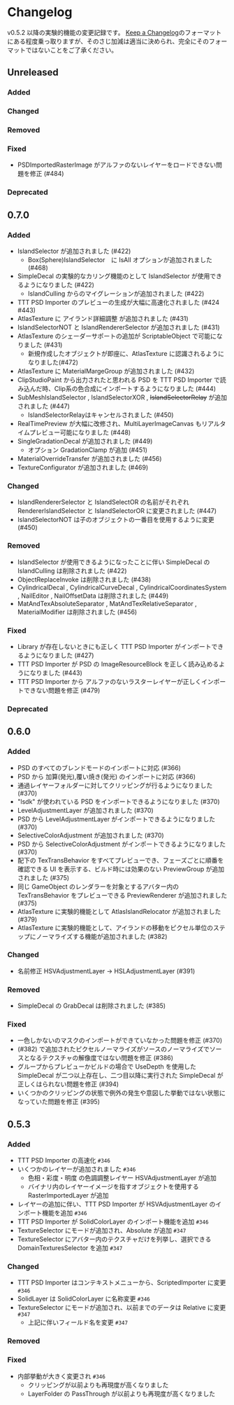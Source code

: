 # Changelog

v0.5.2 以降の実験的機能の変更記録です。
[Keep a Changelog](https://keepachangelog.com/en/1.0.0/)のフォーマットにある程度乗っ取りますが、そのさじ加減は適当に決められ、完全にそのフォーマットではないことをご了承ください。

## Unreleased

### Added

### Changed

### Removed

### Fixed

- PSDImportedRasterImage がアルファのないレイヤーをロードできない問題を修正 (#484)

### Deprecated

## 0.7.0

### Added

- IslandSelector が追加されました (#422)
  - Box(Sphere)IslandSelector　に IsAll オプションが追加されました (#468)
- SimpleDecal の実験的なカリング機能のとして IslandSelector が使用できるようになりました (#422)
  - IslandCulling からのマイグレーションが追加されました (#422)
- TTT PSD Importer のプレビューの生成が大幅に高速化されました (#424 #443)
- AtlasTexture に アイランド詳細調整 が追加されました (#431)
- IslandSelectorNOT と IslandRendererSelector が追加されました (#431)
- AtlasTexture のシェーダーサポートの追加が ScriptableObject で可能になりました (#431)
  - 新規作成したオブジェクトが即座に、AtlasTexture に認識されるようになりました(#472)
- AtlasTexture に MaterialMargeGroup が追加されました (#432)
- ClipStudioPaint から出力されたと思われる PSD を TTT PSD Importer で読み込んだ時、Clip系の色合成にインポートするようになりました (#444)
- SubMeshIslandSelector , IslandSelectorXOR , ~~IslandSelectorRelay~~ が追加されました (#447)
  - IslandSelectorRelayはキャンセルされました (#450)
- RealTimePreview が大幅に改修され、MultiLayerImageCanvas もリアルタイムプレビュー可能になりました (#448)
- SingleGradationDecal が追加されました (#449)
  - オプション GradationClamp が追加 (#451)
- MaterialOverrideTransfer が追加されました (#456)
- TextureConfigurator が追加されました (#469)

### Changed

- IslandRendererSelector と IslandSelectOR の名前がそれぞれ RendererIslandSelector と IslandSelectorOR に変更されました (#447)
- IslandSelectorNOT は子のオブジェクトの一番目を使用するように変更 (#450)

### Removed

- IslandSelector が使用できるようになったことに伴い SimpleDecal の IslandCulling は削除されました (#422)
- ObjectReplaceInvoke は削除されました (#438)
- CylindricalDecal , CylindricalCurveDecal , CylindricalCoordinatesSystem , NailEditor , NailOffsetData は削除されました (#449)
- MatAndTexAbsoluteSeparator , MatAndTexRelativeSeparator , MaterialModifier は削除されました (#456)

### Fixed

- Library が存在しないときにも正しく TTT PSD Importer がインポートできるようになりました (#427)
- TTT PSD Importer が PSD の ImageResourceBlock を正しく読み込めるようになりました (#443)
- TTT PSD Importer から アルファのないラスターレイヤーが正しくインポートできない問題を修正 (#479)

### Deprecated

## 0.6.0

### Added

- PSD のすべてのブレンドモードのインポートに対応 (#366)
- PSD から 加算(発光),覆い焼き(発光) のインポートに対応 (#366)
- 通過レイヤーフォルダーに対してクリッピングが行るようになりました (#370)
- "lsdk" が使われている PSD をインポートできるようになりました (#370)
- LevelAdjustmentLayer が追加されました (#370)
- PSD から LevelAdjustmentLayer がインポートできるようになりました (#370)
- SelectiveColorAdjustment が追加されました (#370)
- PSD から SelectiveColorAdjustment がインポートできるようになりました (#370)
- 配下の TexTransBehavior をすべてプレビューでき、フェーズごとに順番を確認できる UI を表示する、ビルド時には効果のない PreviewGroup が追加されました (#375)
- 同じ GameObject のレンダラーを対象とするアバター内の TexTransBehavior をプレビューできる PreviewRenderer が追加されました (#375)
- AtlasTexture に実験的機能として AtlasIslandRelocator が追加されました (#379)
- AtlasTexture に実験的機能として、アイランドの移動をピクセル単位のステップにノーマライズする機能が追加されました (#382)

### Changed

- 名前修正 HSVAdjustmentLayer -> HSLAdjustmentLayer (#391)

### Removed

- SimpleDecal の GrabDecal は削除されました (#385)

### Fixed

- 一色しかないのマスクのインポートができていなかった問題を修正 (#370)
- (#382) で追加されたピクセルノーマライズがソースのノーマライズでソースとなるテクスチャの解像度ではない問題を修正 (#386)
- グループからプレビューかビルドの場合で UseDepth を使用した SimpleDecal が二つ以上存在し、二つ目以降に実行された SimpleDecal が正しくはられない問題を修正 (#394)
- いくつかのクリッピングの状態で例外の発生や意図した挙動ではない状態になっていた問題を修正 (#395)

## 0.5.3

### Added

- TTT PSD Importer の高速化 `#346`
- いくつかのレイヤーが追加されました `#346`
  - 色相・彩度・明度 の色調調整レイヤー HSVAdjustmentLayer が追加
  - バイナリ内のレイヤーイメージを指すオブジェクトを使用する RasterImportedLayer が追加
- レイヤーの追加に伴い、TTT PSD Importer が HSVAdjustmentLayer のインポート機能を追加 `#346`
- TTT PSD Importer が SolidColorLayer のインポート機能を追加 `#346`
- TextureSelector にモードが追加され、Absolute が追加 `#347`
- TextureSelector にアバター内のテクスチャだけを列挙し、選択できる DomainTexturesSelector を追加 `#347`

### Changed

- TTT PSD Importer はコンテキストメニューから、ScriptedImporter に変更 `#346`
- SolidLayer は SolidColorLayer に名称変更 `#346`
- TextureSelector にモードが追加され、以前までのデータは Relative に変更`#347`
  - 上記に伴いフィールド名を変更 `#347`

### Removed

### Fixed

- 内部挙動が大きく変更され `#346`
  - クリッピングが以前よりも再現度が高くなりました
  - LayerFolder の PassThrough が以前よりも再現度が高くなりました

